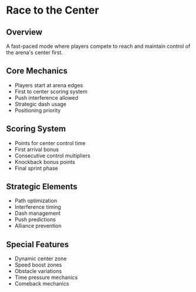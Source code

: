 # Race to the Center

## Overview
A fast-paced mode where players compete to reach and maintain control of the arena's center first.

## Core Mechanics
- Players start at arena edges
- First to center scoring system
- Push interference allowed
- Strategic dash usage
- Positioning priority

## Scoring System
- Points for center control time
- First arrival bonus
- Consecutive control multipliers
- Knockback bonus points
- Final sprint phase

## Strategic Elements
- Path optimization
- Interference timing
- Dash management
- Push predictions
- Alliance prevention

## Special Features
- Dynamic center zone
- Speed boost zones
- Obstacle variations
- Time pressure mechanics
- Comeback mechanics